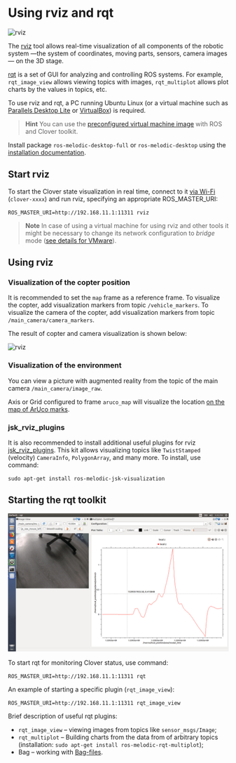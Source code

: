 Using rviz and rqt
===

![rviz](../assets/rviz.png)

The [rviz](http://wiki.ros.org/rviz) tool allows real-time visualization of all components of the robotic system —the system of coordinates, moving parts, sensors, camera images — on the 3D stage.

[rqt](http://wiki.ros.org/rqt) is a set of GUI for analyzing and controlling ROS systems. For example, `rqt_image_view` allows viewing topics with images, `rqt_multiplot` allows plot charts by the values in topics, etc.

To use rviz and rqt, a PC running Ubuntu Linux (or a virtual machine such as [Parallels Desktop Lite](https://itunes.apple.com/ru/app/parallels-desktop-lite/id1085114709?mt=12) or [VirtualBox](https://www.virtualbox.org)) is required.

> **Hint** You can use the [preconfigured virtual machine image](simulation_vm.md) with ROS and Clover toolkit.

Install package `ros-melodic-desktop-full` or `ros-melodic-desktop` using the [installation documentation](http://wiki.ros.org/melodic/Installation/Ubuntu).

Start rviz
---

To start the Clover state visualization in real time, connect to it [via Wi-Fi](wifi.md) (`clover-xxxx`) and run rviz, specifying an appropriate ROS_MASTER_URI:

```(bash)
ROS_MASTER_URI=http://192.168.11.1:11311 rviz
```

> **Note** In case of using a virtual machine for using rviz and other tools it might be necessary to change its network configuration to *bridge* mode ([see details for VMware](https://docs.vmware.com/en/VMware-Workstation-Player-for-Windows/16.0/com.vmware.player.win.using.doc/GUID-826323AD-D014-475D-8909-DFA73B5A3A57.html)).

Using rviz
---

### Visualization of the copter position

It is recommended to set the `map` frame as a reference frame. To visualize the copter, add visualization markers from topic `/vehicle_markers`. To visualize the camera of the copter, add visualization markers from topic `/main_camera/camera_markers`.

The result of copter and camera visualization is shown below:

![rviz](../assets/copter_visualization.png)

### Visualization of the environment

You can view a picture with augmented reality from the topic of the main camera `/main_camera/image_raw`.

Axis or Grid configured to frame `aruco_map` will visualize the location [on the map of ArUco marks](aruco.md).

### jsk_rviz_plugins

It is also recommended to install additional useful plugins for rviz [jsk_rviz_plugins](https://jsk-visualization.readthedocs.io/en/latest/jsk_rviz_plugins/index.html). This kit allows visualizing topics like `TwistStamped` (velocity) `CameraInfo`, `PolygonArray`, and many more. To install, use command:

```(bash)
sudo apt-get install ros-melodic-jsk-visualization
```

Starting the rqt toolkit
---

![rqt](../assets/rqt.png)

To start rqt for monitoring Clover status, use command:

```(bash)
ROS_MASTER_URI=http://192.168.11.1:11311 rqt
```

An example of starting a specific plugin (`rqt_image_view`):

```(bash)
ROS_MASTER_URI=http://192.168.11.1:11311 rqt_image_view
```

Brief description of useful rqt plugins:

* `rqt_image_view` – viewing images from topics like `sensor_msgs/Image`;
* `rqt_multiplot` – Building charts from the data from of arbitrary topics (installation: `sudo apt-get install ros-melodic-rqt-multiplot`);
* Bag – working with [Bag-files](http://wiki.ros.org/rosbag).
